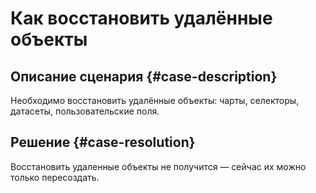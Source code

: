 # Как восстановить удалённые объекты


## Описание сценария {#case-description}

Необходимо восстановить удалённые объекты: чарты, селекторы, датасеты, пользовательские поля.

## Решение {#case-resolution}

Восстановить удаленные объекты не получится — сейчас их можно только пересоздать.
